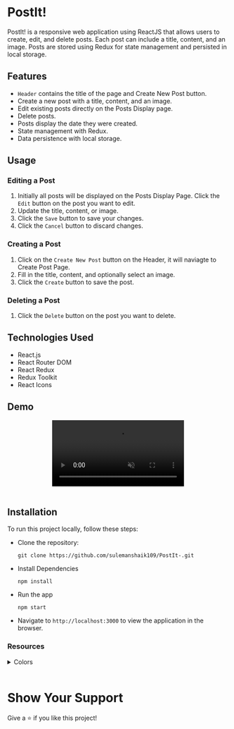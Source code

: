 # PostIt!

PostIt! is a responsive web application using ReactJS that allows users to create, edit, and delete posts. Each post can include a title, content, and an image. Posts are stored using Redux for state management and persisted in local storage.

## Features

- `Header` contains the title of the page and Create New Post button.
- Create a new post with a title, content, and an image.
- Edit existing posts directly on the Posts Display page.
- Delete posts.
- Posts display the date they were created.
- State management with Redux.
- Data persistence with local storage.

## Usage

### Editing a Post

1. Initially all posts will be displayed on the Posts Display Page. Click the `Edit` button on the post you want to edit.
2. Update the title, content, or image.
3. Click the `Save` button to save your changes.
4. Click the `Cancel` button to discard changes.

### Creating a Post

1. Click on the `Create New Post` button on the Header, it will naviagte to Create Post Page.
2. Fill in the title, content, and optionally select an image.
3. Click the `Create` button to save the post.

### Deleting a Post

1. Click the `Delete` button on the post you want to delete.

## Technologies Used

- React.js
- React Router DOM
- React Redux
- Redux Toolkit
- React Icons

## Demo

<div style="text-align: center;">
  <video style="max-width:80%;box-shadow:0 2.8px 2.2px rgba(0, 0, 0, 0.12);outline:none;" loop="true" autoplay="autoplay" controls="controls" muted>
    <source src="https://res.cloudinary.com/dsbxrn2tj/video/upload/v1720353639/PostIt_siognb.mp4" type="video/mp4">
  </video>
</div>
<br/>

## Installation

To run this project locally, follow these steps:

- Clone the repository:
   ```
   git clone https://github.com/sulemanshaik109/PostIt-.git
  ```
- Install Dependencies
  ```
  npm install
  ```
- Run the app
  ```
  npm start
  ```
- Navigate to `http://localhost:3000` to view the application in the browser.

### Resources

<details>
<summary>Colors</summary>
<br/>

<div style="background-color: #000000; width: 150px; padding: 10px; color: white">Hex: #000000</div>
<div style="background-color: #ffffff; width: 150px; padding: 10px; color: black">Hex: #ffffff</div>
<div style="background-color: #a8e8ff; width: 150px; padding: 10px; color: white">Hex: #a8e8ff</div>
<div style="background-color: #1e1e1e; width: 150px; padding: 10px; color: white">Hex: #1e1e1e</div>
<div style="background-color: #606060; width: 150px; padding: 10px; color: black">Hex: #606060</div>
<div style="background-color: #c0c0c0; width: 150px; padding: 10px; color: black">Hex: #c0c0c0</div>
<div style="background-color: #4CAF50; width: 150px; padding: 10px; color: black">Hex: #4CAF50</div>
<div style="background-color: #fc0000; width: 150px; padding: 10px; color: black">Hex: #fc0000</div>

</details>

<br/>

# Show Your Support

Give a ⭐️ if you like this project!
